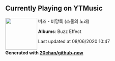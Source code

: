 ## Currently Playing on YTMusic

[<img align="left" width="100" src="https://lh3.googleusercontent.com/wLPlq3Rl1sOn5Wam9CRrS5ZmfSBmeFSwQ9d32tcTwaMXjSp4VG3uF0OTQYQcs4c_7T-mimV-74Gyf-4t">](https://music.youtube.com/browse/MPREb_gOnGJWF7zQv)

버즈 - 비망록 (스물의 노래)

**Albums**: Buzz Effect

Last updated at 08/06/2020 10:47

#### Generated with [20chan/github-now](https://github.com/20chan/github-now)


<!--
**20chan/20chan** is a ✨ _special_ ✨ repository because its `README.md` (this file) appears on your GitHub profile.

Here are some ideas to get you started:

- 🔭 I’m currently working on ...
- 🌱 I’m currently learning ...
- 👯 I’m looking to collaborate on ...
- 🤔 I’m looking for help with ...
- 💬 Ask me about ...
- 📫 How to reach me: ...
- 😄 Pronouns: ...
- ⚡ Fun fact: ...
-->
